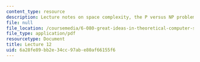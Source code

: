 ```yaml
---
content_type: resource
description: Lecture notes on space complexity, the P versus NP problem, and randomness.
file: null
file_location: /coursemedia/6-080-great-ideas-in-theoretical-computer-science-spring-2008/6a28fe89bb2e34cc97abe80af66155f6_lec12.pdf
file_type: application/pdf
resourcetype: Document
title: Lecture 12
uid: 6a28fe89-bb2e-34cc-97ab-e80af66155f6
---
```

